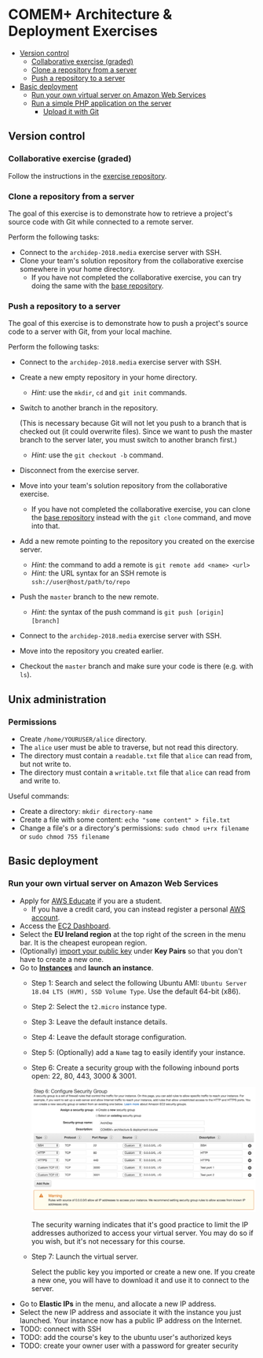 # COMEM+ Architecture & Deployment Exercises

<!-- START doctoc generated TOC please keep comment here to allow auto update -->
<!-- DON'T EDIT THIS SECTION, INSTEAD RE-RUN doctoc TO UPDATE -->


- [Version control](#version-control)
  - [Collaborative exercise (graded)](#collaborative-exercise-graded)
  - [Clone a repository from a server](#clone-a-repository-from-a-server)
  - [Push a repository to a server](#push-a-repository-to-a-server)
- [Basic deployment](#basic-deployment)
  - [Run your own virtual server on Amazon Web Services](#run-your-own-virtual-server-on-amazon-web-services)
  - [Run a simple PHP application on the server](#run-a-simple-php-application-on-the-server)
    - [Upload it with Git](#upload-it-with-git)

<!-- END doctoc generated TOC please keep comment here to allow auto update -->



## Version control

### Collaborative exercise (graded)

Follow the instructions in the [exercise repository][php-todo-ex].

### Clone a repository from a server

The goal of this exercise is to demonstrate how to retrieve a project's source code with Git while connected to a remote server.

Perform the following tasks:

* Connect to the `archidep-2018.media` exercise server with SSH.
* Clone your team's solution repository from the collaborative exercise somewhere in your home directory.
  * If you have not completed the collaborative exercise, you can try doing the same with the [base repository][php-todo-ex].

### Push a repository to a server

The goal of this exercise is to demonstrate how to push a project's source code to a server with Git, from your local machine.

Perform the following tasks:

* Connect to the `archidep-2018.media` exercise server with SSH.
* Create a new empty repository in your home directory.
  * *Hint:* use the `mkdir`, `cd` and `git init` commands.
* Switch to another branch in the repository.

  (This is necessary because Git will not let you push to a branch that is checked out (it could overwrite files).
  Since we want to push the master branch to the server later, you must switch to another branch first.)
  * *Hint:* use the `git checkout -b` command.
* Disconnect from the exercise server.
* Move into your team's solution repository from the collaborative exercise.
  * If you have not completed the collaborative exercise, you can clone the [base repository][php-todo-ex] instead with the `git clone` command, and move into that.
* Add a new remote pointing to the repository you created on the exercise server.
  * *Hint:* the command to add a remote is `git remote add <name> <url>`
  * *Hint:* the URL syntax for an SSH remote is `ssh://user@host/path/to/repo`
* Push the `master` branch to the new remote.
  * *Hint:* the syntax of the push command is `git push [origin] [branch]`
* Connect to the `archidep-2018.media` exercise server with SSH.
* Move into the repository you created earlier.
* Checkout the `master` branch and make sure your code is there (e.g. with `ls`).



## Unix administration

### Permissions

* Create `/home/YOURUSER/alice` directory.
* The `alice` user must be able to traverse, but not read this directory.
* The directory must contain a `readable.txt` file that `alice` can read from, but not write to.
* The directory must contain a `writable.txt` file that `alice` can read from and write to.

Useful commands:

* Create a directory: `mkdir directory-name`
* Create a file with some content: `echo "some content" > file.txt`
* Change a file's or a directory's permissions: `sudo chmod u+rx filename` or `sudo chmod 755 filename`



## Basic deployment

### Run your own virtual server on Amazon Web Services

* Apply for [AWS Educate](https://aws.amazon.com/education/awseducate/apply/) if you are a student.
  * If you have a credit card, you can instead register a personal [AWS account](https://portal.aws.amazon.com/billing/signup#/start).
* Access the [EC2 Dashboard](https://eu-west-1.console.aws.amazon.com/ec2).
* Select the **EU Ireland region** at the top right of the screen in the menu bar.
  It is the cheapest european region.
* (Optionally) [import your public key](https://eu-west-1.console.aws.amazon.com/ec2) under **Key Pairs** so that you don't have to create a new one.
* Go to [**Instances**](https://eu-west-1.console.aws.amazon.com/ec2) and **launch an instance**.
  * Step 1: Search and select the following Ubuntu AMI: `Ubuntu Server 18.04 LTS (HVM), SSD Volume Type`.
    Use the default 64-bit (x86).
  * Step 2: Select the `t2.micro` instance type.
  * Step 3: Leave the default instance details.
  * Step 4: Leave the default storage configuration.
  * Step 5: (Optionally) add a `Name` tag to easily identify your instance.
  * Step 6: Create a security group with the following inbound ports open: 22, 80, 443, 3000 & 3001.

    ![AWS Security Group](images/aws-security-group.png)

    The security warning indicates that it's good practice
    to limit the IP addresses authorized to access your virtual server.
    You may do so if you wish, but it's not necessary for this course.
  * Step 7: Launch the virtual server.

    Select the public key you imported or create a new one.
    If you create a new one, you will have to download it and use it to connect to the server.
* Go to **Elastic IPs** in the menu, and allocate a new IP address.
* Select the new IP address and associate it with the instance you just launched.
  Your instance now has a public IP address on the Internet.
* TODO: connect with SSH
* TODO: add the course's key to the ubuntu user's authorized keys
* TODO: create your owner user with a password for greater security





[php-todo-ex]: https://github.com/MediaComem/comem-archidep-php-todo-exercise
